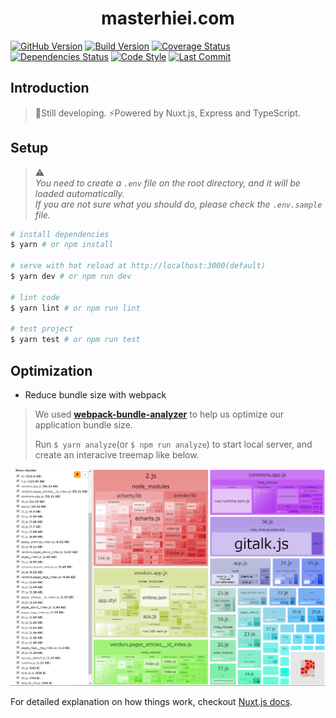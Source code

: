 <div style="text-align:center;">
  	<h1>masterhiei.com</h1>
</div>

<p>
 	  <a href="https://badge.fury.io/gh/MasterHiei%2Fmasterhiei.com" title="GitHub version"><img src="https://badge.fury.io/gh/MasterHiei%2Fmasterhiei.com.svg" alt="GitHub Version"></a>
  	<a href="https://circleci.com/gh/MasterHiei/masterhiei.com" title="build version"><img src="https://circleci.com/gh/MasterHiei/masterhiei.com.svg?style=shield" alt="Build Version"></a>
  	<a href="https://codecov.io/gh/MasterHiei/masterhiei.com" title="coverage status"><img src="https://codecov.io/gh/MasterHiei/masterhiei.com/branch/master/graph/badge.svg" alt="Coverage Status"></a>
  	<a href="https://david-dm.org/MasterHiei/masterhiei.com" title="dependencies status"><img src="https://david-dm.org/MasterHiei/masterhiei.com/status.svg" alt="Dependencies Status"></a>
  	<a href="https://standardjs.com" title="code style"><img src="https://flat.badgen.net/badge/code%20style/standard" alt="Code Style"></a>
  	<a href="https://github.com/MasterHiei/masterhiei.com" title="last commit"><img src="https://badgen.net/github/last-commit/MasterHiei/masterhiei.com" alt="Last Commit"></a>
</p>

## Introduction

> :beginner:Still developing. :zap:Powered by Nuxt.js, Express and TypeScript.

## Setup

> :warning:   
> *You need to create a `.env` file on the root directory, and it will be loaded automatically.*   
> *If you are not sure what you should do, please check the `.env.sample` file.*

``` bash
# install dependencies
$ yarn # or npm install

# serve with hot reload at http://localhost:3000(default)
$ yarn dev # or npm run dev

# lint code
$ yarn lint # or npm run lint

# test project
$ yarn test # or npm run test
```

## Optimization

- Reduce bundle size with webpack

> We used [**webpack-bundle-analyzer**](<https://github.com/webpack-contrib/webpack-bundle-analyzer>) to help us optimize our application bundle size.  
>
> Run `$ yarn analyze`(or `$ npm run analyze`) to start local server, and create an interacive treemap like below.

![**webpack-bundle-analyzer**](https://raw.githubusercontent.com/MasterHiei/Resources/master/bundle-after.png)

For detailed explanation on how things work, checkout [Nuxt.js docs](https://nuxtjs.org).
